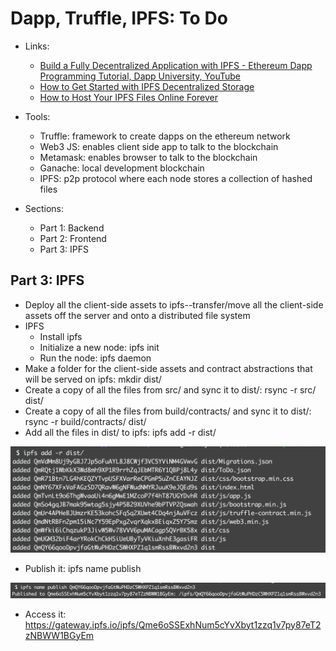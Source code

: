 # Dapp, Truffle, IPFS: To Do 

- Links:
	- [Build a Fully Decentralized Application with IPFS - Ethereum Dapp Programming Tutorial, Dapp University, YouTube](https://www.youtube.com/watch?v=ADoRVVOSpI8) 
	- [How to Get Started with IPFS Decentralized Storage](https://mlgblockchain.com/intro-ipfs.html)
	- [How to Host Your IPFS Files Online Forever](https://medium.com/@merunasgrincalaitis/how-to-host-your-ipfs-files-online-forever-f0c56b9b5398)


- Tools:
	- Truffle: framework to create dapps on the ethereum network
	- Web3 JS: enables client side app to talk to the blockchain 
	- Metamask: enables browser to talk to the blockchain 
	- Ganache: local development blockchain 
	- IPFS: p2p protocol where each node stores a collection of hashed files 

- Sections:
	- Part 1: Backend
	- Part 2: Frontend
	- Part 3: IPFS 

## Part 3: IPFS
- Deploy all the client-side assets to ipfs--transfer/move all the client-side assets off the server and onto a distributed file system 
- IPFS
	- Install ipfs 
	- Initialize a new node: ipfs init 
	- Run the node: ipfs daemon
- Make a folder for the client-side assets and contract abstractions that will be served on ipfs: mkdir dist/
- Create a copy of all the files from src/ and sync it to dist/: rsync -r src/ dist/
- Create a copy of all the files from build/contracts/ and sync it to dist/: rsync -r build/contracts/ dist/
- Add all the files in dist/ to ipfs: ipfs add -r dist/

![](images/ipfs-add.png)

- Publish it: ipfs name publish 

![](images/ipfs-publish.png)

- Access it: https://gateway.ipfs.io/ipfs/Qme6oSSExhNum5cYvXbyt1zzq1v7py87eT2zNBWW1BGyEm



